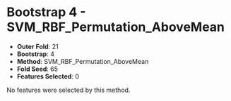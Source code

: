 # Bootstrap 4 - SVM_RBF_Permutation_AboveMean

- **Outer Fold**: 21
- **Bootstrap**: 4
- **Method**: SVM_RBF_Permutation_AboveMean
- **Fold Seed**: 65
- **Features Selected**: 0

No features were selected by this method.
